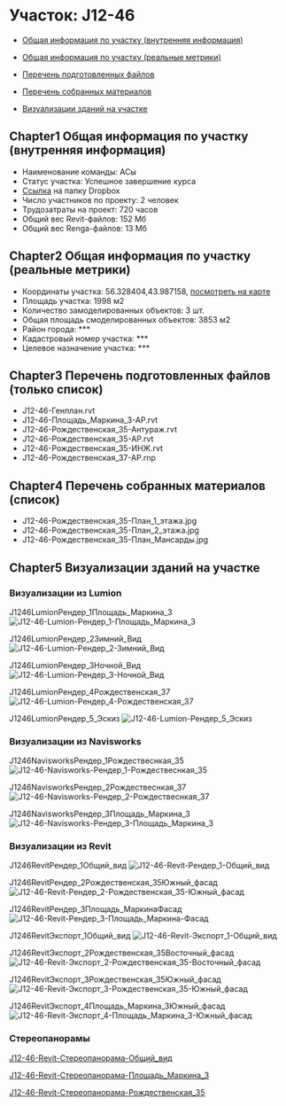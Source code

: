# Участок: J12-46

* [Общая информация по участку (внутренняя информация)](#Chapter1)

* [Общая информация по участку (реальные метрики)](#Chapter2)

* [Перечень подготовленных файлов](#Chapter3)

* [Перечень собранных материалов](#Chapter4)

* [Визуализации зданий на участке](#Chapter5)

## <a id="test">Chapter1</a> Общая информация по участку (внутренняя информация)
+ Наименование команды: АСы
+ Статус участка: Успешное завершение курса
+ [Ссылка](https://www.dropbox.com/sh/wvvgv1nw1iqred9/AADjaGdXiE0IelRyMLdNeqxma/J12_46?dl=0) на папку Dropbox
+ Число участников по проекту: 2 человек
+ Трудозатраты на проект: 720 часов
+ Общий вес Revit-файлов: 152 Мб
+ Общий вес Renga-файлов: 13 Мб
## <a id="test">Chapter2</a> Общая информация по участку (реальные метрики)
+ Координаты участка: 56.328404,43.987158, [посмотреть на карте](https://yandex.ru/maps/47/nizhny-novgorod/?ll=56.328404%2C43.987158&z=19)
+ Площадь участка: 1998 м2
+ Количество замоделированных объектов: 3 шт.
+ Общая площадь смоделированных объектов: 3853 м2
+ Район города: *** 
+ Кадастровый номер участка: *** 
+ Целевое назначение участка: *** 
## <a id="test">Chapter3</a> Перечень подготовленных файлов (только список)
+ J12-46-Генплан.rvt
+ J12-46-Площадь_Маркина_3-АР.rvt
+ J12-46-Рождественская_35-Антураж.rvt
+ J12-46-Рождественская_35-АР.rvt
+ J12-46-Рождественская_35-ИНЖ.rvt
+ J12-46-Рождественская_37-АР.rnp
## <a id="test">Chapter4</a> Перечень собранных материалов (список)
+ J12-46-Рождественская_35-План_1_этажа.jpg
+ J12-46-Рождественская_35-План_2_этажа.jpg
+ J12-46-Рождественская_35-План_Мансарды.jpg
## <a id="test">Chapter5</a> Визуализации зданий на участке
### Визуализации из Lumion
J1246LumionРендер_1Площадь_Маркина_3
![J12-46-Lumion-Рендер_1-Площадь_Маркина_3](/Images/J12_46/J12-46-Lumion-Рендер_1-Площадь_Маркина_3_Compressed.jpg)

J1246LumionРендер_2Зимний_Вид
![J12-46-Lumion-Рендер_2-Зимний_Вид](/Images/J12_46/J12-46-Lumion-Рендер_2-Зимний_Вид_Compressed.jpg)

J1246LumionРендер_3Ночной_Вид
![J12-46-Lumion-Рендер_3-Ночной_Вид](/Images/J12_46/J12-46-Lumion-Рендер_3-Ночной_Вид_Compressed.jpg)

J1246LumionРендер_4Рождественская_37
![J12-46-Lumion-Рендер_4-Рождественская_37](/Images/J12_46/J12-46-Lumion-Рендер_4-Рождественская_37_Compressed.jpg)

J1246LumionРендер_5_Эскиз
![J12-46-Lumion-Рендер_5_Эскиз](/Images/J12_46/J12-46-Lumion-Рендер_5_Эскиз_Compressed.jpg)

### Визуализации из Navisworks
J1246NavisworksРендер_1Рождествеснкая_35
![J12-46-Navisworks-Рендер_1-Рождествеснкая_35](/Images/J12_46/J12-46-Navisworks-Рендер_1-Рождествеснкая_35_Compressed.jpg)

J1246NavisworksРендер_2Рождествеснкая_37
![J12-46-Navisworks-Рендер_2-Рождествеснкая_37](/Images/J12_46/J12-46-Navisworks-Рендер_2-Рождествеснкая_37_Compressed.jpg)

J1246NavisworksРендер_3Площадь_Маркина_3
![J12-46-Navisworks-Рендер_3-Площадь_Маркина_3](/Images/J12_46/J12-46-Navisworks-Рендер_3-Площадь_Маркина_3_Compressed.jpg)

### Визуализации из Revit
J1246RevitРендер_1Общий_вид
![J12-46-Revit-Рендер_1-Общий_вид](/Images/J12_46/J12-46-Revit-Рендер_1-Общий_вид_Compressed.jpg)

J1246RevitРендер_2Рождественская_35Южный_фасад
![J12-46-Revit-Рендер_2-Рождественская_35-Южный_фасад](/Images/J12_46/J12-46-Revit-Рендер_2-Рождественская_35-Южный_фасад_Compressed.jpg)

J1246RevitРендер_3Площадь_МаркинаФасад
![J12-46-Revit-Рендер_3-Площадь_Маркина-Фасад](/Images/J12_46/J12-46-Revit-Рендер_3-Площадь_Маркина-Фасад_Compressed.jpg)

J1246RevitЭкспорт_1Общий_вид
![J12-46-Revit-Экспорт_1-Общий_вид](/Images/J12_46/J12-46-Revit-Экспорт_1-Общий_вид_Compressed.jpg)

J1246RevitЭкспорт_2Рождественская_35Восточный_фасад
![J12-46-Revit-Экспорт_2-Рождественская_35-Восточный_фасад](/Images/J12_46/J12-46-Revit-Экспорт_2-Рождественская_35-Восточный_фасад_Compressed.jpg)

J1246RevitЭкспорт_3Рождественская_35Южный_фасад
![J12-46-Revit-Экспорт_3-Рождественская_35-Южный_фасад](/Images/J12_46/J12-46-Revit-Экспорт_3-Рождественская_35-Южный_фасад_Compressed.jpg)

J1246RevitЭкспорт_4Площадь_Маркина_3Южный_фасад
![J12-46-Revit-Экспорт_4-Площадь_Маркина_3-Южный_фасад](/Images/J12_46/J12-46-Revit-Экспорт_4-Площадь_Маркина_3-Южный_фасад_Compressed.jpg)

### Стереопанорамы
[J12-46-Revit-Стереопанорама-Общий_вид](https://pano.autodesk.com/pano.html?url=jpgs/d906d946-bd15-48cb-b41d-d5db51158609&version=2)

[J12-46-Revit-Стереопанорама-Площадь_Маркина_3](https://pano.autodesk.com/pano.html?url=jpgs/2b54a46d-8c54-4b3c-a98b-4f53ce3a6646&version=2)

[J12-46-Revit-Стереопанорама-Рождественская_35](https://pano.autodesk.com/pano.html?url=jpgs/1a45a345-a1b8-4844-8127-2cf21153a7fa&version=2)

